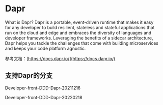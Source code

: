 # Dapr

What is Dapr?
Dapr is a portable, event-driven runtime that makes it easy for any developer to build resilient, stateless and stateful applications that run on the cloud and edge and embraces the diversity of languages and developer frameworks. Leveraging the benefits of a sidecar architecture, Dapr helps you tackle the challenges that come with building microservices and keeps your code platform agnostic.

参考文档：[https://docs.dapr.io/](https://docs.dapr.io/)

## 支持Dapr的分支

Developer-front-DDD-Dapr-20211216

Developer-front-DDD-Dapr-20220218

